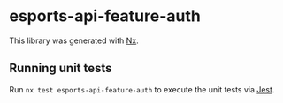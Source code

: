 # esports-api-feature-auth

This library was generated with [Nx](https://nx.dev).

## Running unit tests

Run `nx test esports-api-feature-auth` to execute the unit tests via [Jest](https://jestjs.io).
